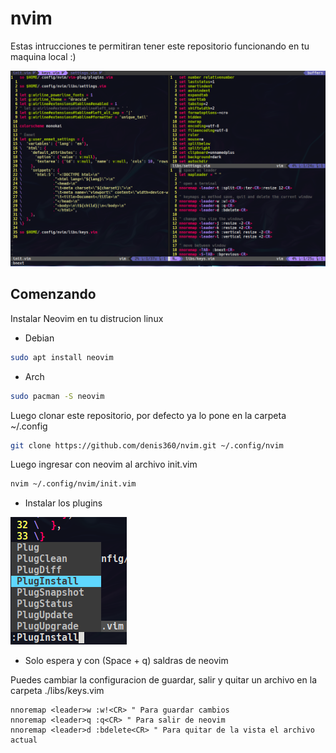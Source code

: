 # nvim
Estas intrucciones te permitiran tener este repositorio funcionando en tu maquina local :)

![](docs/screenshot.png)

## Comenzando
Instalar Neovim en tu distrucion linux
* Debian
```bash
sudo apt install neovim
```
* Arch
```bash
sudo pacman -S neovim
```

Luego clonar este repositorio, por defecto ya lo pone en la carpeta ~/.config
```bash
git clone https://github.com/denis360/nvim.git ~/.config/nvim
```

Luego ingresar con neovim al archivo init.vim
```bash
nvim ~/.config/nvim/init.vim
```

* Instalar los plugins

![](docs/screenshot2.png)

* Solo espera y con (Space + q) saldras de neovim

Puedes cambiar la configuracion de guardar, salir y quitar un archivo en la carpeta ./libs/keys.vim
```vim
nnoremap <leader>w :w!<CR> " Para guardar cambios
nnoremap <leader>q :q<CR> " Para salir de neovim
nnoremap <leader>d :bdelete<CR> " Para quitar de la vista el archivo actual
```
